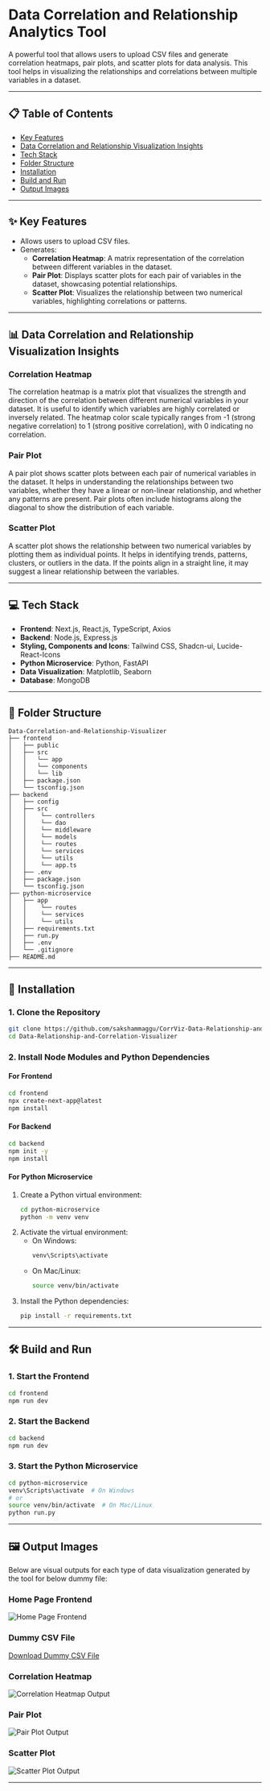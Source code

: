 # Data Correlation and Relationship Analytics Tool

A powerful tool that allows users to upload CSV files and generate correlation heatmaps, pair plots, and scatter plots for data analysis. This tool helps in visualizing the relationships and correlations between multiple variables in a dataset.

---

## 📋 Table of Contents
- [Key Features](#key-features)
- [Data Correlation and Relationship Visualization Insights](#data-correlation-and-realtionship-visualization-insights)
- [Tech Stack](#tech-stack)
- [Folder Structure](#folder-structure)
- [Installation](#installation)
- [Build and Run](#build-and-run)
- [Output Images](#output-images)

---

## ✨ Key Features
- Allows users to upload CSV files.
- Generates:
  - **Correlation Heatmap**: A matrix representation of the correlation between different variables in the dataset.
  - **Pair Plot**: Displays scatter plots for each pair of variables in the dataset, showcasing potential relationships.
  - **Scatter Plot**: Visualizes the relationship between two numerical variables, highlighting correlations or patterns.
  
---

## 📊 Data Correlation and Relationship Visualization Insights

### **Correlation Heatmap**
The correlation heatmap is a matrix plot that visualizes the strength and direction of the correlation between different numerical variables in your dataset. It is useful to identify which variables are highly correlated or inversely related. The heatmap color scale typically ranges from -1 (strong negative correlation) to 1 (strong positive correlation), with 0 indicating no correlation.

### **Pair Plot**
A pair plot shows scatter plots between each pair of numerical variables in the dataset. It helps in understanding the relationships between two variables, whether they have a linear or non-linear relationship, and whether any patterns are present. Pair plots often include histograms along the diagonal to show the distribution of each variable.

### **Scatter Plot**
A scatter plot shows the relationship between two numerical variables by plotting them as individual points. It helps in identifying trends, patterns, clusters, or outliers in the data. If the points align in a straight line, it may suggest a linear relationship between the variables.

---

## 💻 Tech Stack
- **Frontend**: Next.js, React.js, TypeScript, Axios
- **Backend**: Node.js, Express.js
- **Styling, Components and Icons**: Tailwind CSS, Shadcn-ui, Lucide-React-Icons
- **Python Microservice**: Python, FastAPI
- **Data Visualization**: Matplotlib, Seaborn
- **Database**: MongoDB 

---

## 📂 Folder Structure
```
Data-Correlation-and-Relationship-Visualizer
├── frontend
│   ├── public
│   ├── src
│   │   └── app
│   │   └── components
│   │   └── lib
│   ├── package.json
│   └── tsconfig.json
├── backend
│   ├── config
│   ├── src
│   │    └── controllers
│   │    └── dao
│   │    └── middleware
│   │    └── models
│   │    └── routes
│   │    └── services
│   │    └── utils
│   │    └── app.ts
│   ├── .env
│   ├── package.json
│   └── tsconfig.json
├── python-microservice
│   ├── app
│   │    └── routes
│   │    └── services
│   │    └── utils
│   ├── requirements.txt
│   ├── run.py
│   ├── .env
│   └── .gitignore
├── README.md

```

---

## 🔧 Installation

### 1. Clone the Repository
```bash
git clone https://github.com/sakshammaggu/CorrViz-Data-Relationship-and-Correlation-Visualizer
cd Data-Relationship-and-Correlation-Visualizer
```

### 2. Install Node Modules and Python Dependencies
#### For Frontend
```bash
cd frontend
npx create-next-app@latest
npm install
```

#### For Backend
```bash
cd backend
npm init -y
npm install
```

#### For Python Microservice
1. Create a Python virtual environment:
   ```bash
   cd python-microservice
   python -m venv venv
   ```
2. Activate the virtual environment:
   - On Windows:
     ```bash
     venv\Scripts\activate
     ```
   - On Mac/Linux:
     ```bash
     source venv/bin/activate
     ```
3. Install the Python dependencies:
   ```bash
   pip install -r requirements.txt
   ```

---

## 🛠️ Build and Run

### 1. Start the Frontend
```bash
cd frontend
npm run dev
```

### 2. Start the Backend
```bash
cd backend
npm run dev
```

### 3. Start the Python Microservice
```bash
cd python-microservice
venv\Scripts\activate  # On Windows
# or
source venv/bin/activate  # On Mac/Linux
python run.py
```

---

## 🖼️ Output Images

Below are visual outputs for each type of data visualization generated by the tool for below dummy file:

### Home Page Frontend
![Home Page Frontend](outputs/homepage-frontend.png)

### Dummy CSV File
[Download Dummy CSV File](outputs/dummy_data.csv)

### Correlation Heatmap
![Correlation Heatmap Output](outputs/heatmap.png)

### Pair Plot
![Pair Plot Output](outputs/pairplot.png)

### Scatter Plot
![Scatter Plot Output](outputs/scatterplots.png)

---